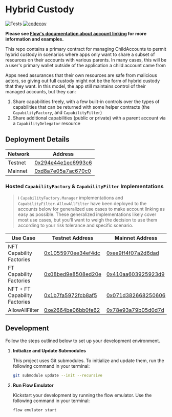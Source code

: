# Hybrid Custody

![Tests](https://github.com/onflow/hybrid-custody/actions/workflows/integration-tests.yml/badge.svg)
[![codecov](https://codecov.io/gh/onflow/hybrid-custody/branch/main/graph/badge.svg?token=5GWD5NHEKF)](https://codecov.io/gh/onflow/hybrid-custody)

**Please see [Flow's documentation about account
linking](https://developers.flow.com/concepts/hybrid-custody/guides/linking-accounts) for more information and
examples.**

This repo contains a primary contract for managing ChildAccounts to permit hybrid custody in scenarios where apps only
want to share a subset of resources on their accounts with various parents. In many cases, this will be a user's primary
wallet outside of the application a child account came from

Apps need assurances that their own resources are safe from malicious actors, so giving out full custody might not be
the form of hybrid custody that they want. In this model, the app still maintains control of their managed accounts, but
they can:

1. Share capabilities freely, with a few built-in controls over the types of capabilities that can be returned with some
   helper contracts (the `CapabilityFactory`, and `CapabilityFilter`)
1. Share additional capabilities (public or private) with a parent account via a `CapabilityDelegator` resource

## Deployment Details

| Network    | Address                                                                              |
| ---------- | ------------------------------------------------------------------------------------ |
| Testnet    | [0x294e44e1ec6993c6](https://testnet.contractbrowser.com/account/0x294e44e1ec6993c6) |
| Mainnet    | [0xd8a7e05a7ac670c0](https://contractbrowser.com/account/0xd8a7e05a7ac670c0)         |

### Hosted `CapabilityFactory` & `CapabilityFilter` Implementations

> :information_source: `CapabilityFactory.Manager` implementations and `CapabilityFilter.AllowAllFilter` have been
> deployed to the accounts below for generalized use cases to make account linking as easy as possible. These
> generalized implementations likely cover most use cases, but you'll want to weigh the decision to use them according
> to your risk tolerance and specific scenario.

| Use Case | Testnet Address | Mainnet Address |
| -------- | --------------- | --------------- |
| NFT Capability Factories       | [0x1055970ee34ef4dc](https://f.dnz.dev/0x1055970ee34ef4dc/storage/CapabilityFactory_0x294e44e1ec6993c6) | [0xee9ff4f07a2d6dad](https://f.dnz.dev/0xee9ff4f07a2d6dad/storage/CapabilityFactory_0xd8a7e05a7ac670c0) |
| FT Capability Factories        | [0x08bed9e8508ed20e](https://f.dnz.dev/0x08bed9e8508ed20e/storage/CapabilityFactory_0x294e44e1ec6993c6) | [0x410aa603925923d9](https://f.dnz.dev/0x410aa603925923d9/storage/CapabilityFactory_0xd8a7e05a7ac670c0) |
| NFT + FT Capability Factories  | [0x1b7fa5972fcb8af5](https://f.dnz.dev/0x1b7fa5972fcb8af5/storage/CapabilityFactory_0x294e44e1ec6993c6) | [0x071d382668250606](https://f.dnz.dev/0x071d382668250606/storage/CapabilityFactory_0xd8a7e05a7ac670c0) |
| AllowAllFilter                 | [0xe2664be06bb0fe62](https://f.dnz.dev/0xe2664be06bb0fe62/storage/CapabilityFilter_0x294e44e1ec6993c6) | [0x78e93a79b05d0d7d](https://f.dnz.dev/0x78e93a79b05d0d7d/storage/CapabilityFilter_0xd8a7e05a7ac670c0)  |

## Development

Follow the steps outlined below to set up your development environment.

1. **Initialize and Update Submodules**

   This project uses Git submodules. To initialize and update them, run the following command in your terminal:

   ```bash
   git submodule update --init --recursive
   ```

2. **Run Flow Emulator**

   Kickstart your development by running the flow emulator. Use the following command in your terminal:

   ```bash
   flow emulator start
   ```
